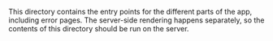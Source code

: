 This directory contains the entry points for the different parts of the app, including error pages.
The server-side rendering happens separately, so the contents of this directory should be run on the server.

